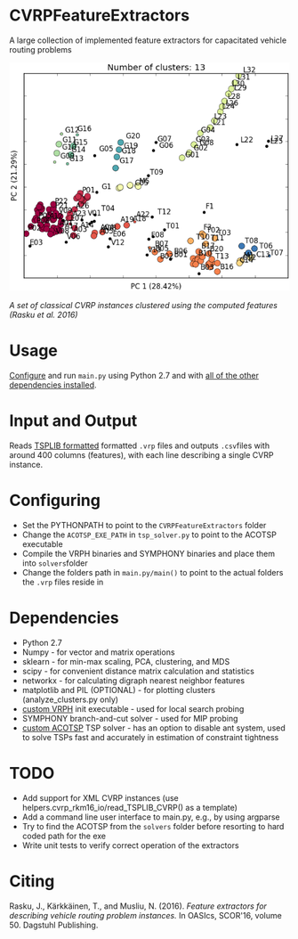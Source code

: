 # CVRPFeatureExtractors
A large collection of implemented feature extractors for capacitated vehicle routing problems

![Clusters](results/clusters.png)

_A set of classical CVRP instances clustered using the computed features (Rasku et al. 2016)_

# Usage

[Configure](https://github.com/yorak/CVRPFeatureExtractors#configuring) and run `main.py` using Python 2.7 and with [all of the other dependencies installed](https://github.com/yorak/CVRPFeatureExtractors#dependencies).

# Input and Output

Reads [TSPLIB formatted](http://comopt.ifi.uni-heidelberg.de/software/TSPLIB95/) formatted `.vrp` files and outputs `.csv`files with around 400 columns (features), with each line describing a single CVRP instance.

# Configuring

* Set the PYTHONPATH to point to the `CVRPFeatureExtractors` folder
* Change the `ACOTSP_EXE_PATH` in `tsp_solver.py` to point to the ACOTSP executable
* Compile the VRPH binaries and SYMPHONY binaries and place them into `solvers`folder
* Change the folders path in `main.py/main()` to point to the actual folders the `.vrp` files reside in

# Dependencies

* Python 2.7
* Numpy - for vector and matrix operations
* sklearn - for min-max scaling, PCA, clustering, and MDS
* scipy - for convenient distance matrix calculation and statistics
* networkx - for calculating digraph nearest neighbor features
* matplotlib and PIL (OPTIONAL) - for plotting clusters (analyze_clusters.py only)
* [custom VRPH](https://github.com/yorak/VRPH/tree/local_search_stats) init executable - used for local search probing
* SYMPHONY branch-and-cut solver - used for MIP probing
* [custom ACOTSP](https://github.com/juherask/ACOTSP) TSP solver - has an option to disable ant system, used to solve TSPs fast and accurately in estimation of constraint tightness

# TODO

* Add support for XML CVRP instances (use helpers.cvrp_rkm16_io/read_TSPLIB_CVRP() as a template)
* Add a command line user interface to main.py, e.g., by using argparse
* Try to find the ACOTSP from the `solvers` folder before resorting to hard coded path for the exe
* Write unit tests to verify correct operation of the extractors  

# Citing 

Rasku, J., Kärkkäinen, T., and Musliu, N. (2016). *Feature extractors for describing vehicle routing problem instances.* In OASIcs, SCOR'16, volume 50. Dagstuhl Publishing.